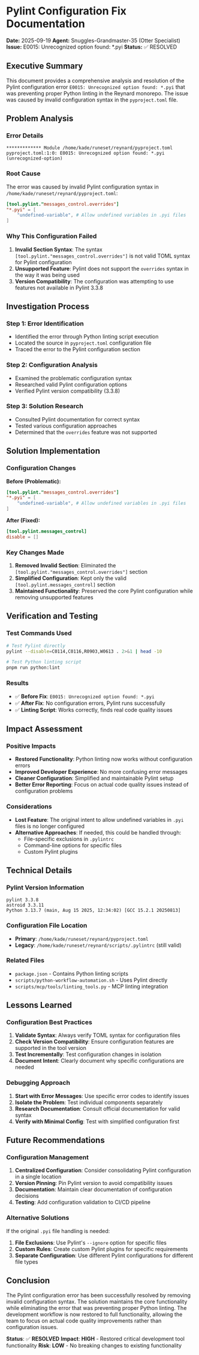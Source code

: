 # Pylint Configuration Fix Documentation

**Date:** 2025-09-19
**Agent:** Snuggles-Grandmaster-35 (Otter Specialist)
**Issue:** E0015: Unrecognized option found: \*.pyi
**Status:** ✅ RESOLVED

## Executive Summary

This document provides a comprehensive analysis and resolution of the Pylint configuration error `E0015: Unrecognized option found: *.pyi` that was preventing proper Python linting in the Reynard monorepo. The issue was caused by invalid configuration syntax in the `pyproject.toml` file.

## Problem Analysis

### Error Details

```
************* Module /home/kade/runeset/reynard/pyproject.toml
pyproject.toml:1:0: E0015: Unrecognized option found: *.pyi (unrecognized-option)
```

### Root Cause

The error was caused by invalid Pylint configuration syntax in `/home/kade/runeset/reynard/pyproject.toml`:

```toml
[tool.pylint."messages_control.overrides"]
"*.pyi" = [
    "undefined-variable", # Allow undefined variables in .pyi files
]
```

### Why This Configuration Failed

1. **Invalid Section Syntax**: The syntax `[tool.pylint."messages_control.overrides"]` is not valid TOML syntax for Pylint configuration
2. **Unsupported Feature**: Pylint does not support the `overrides` syntax in the way it was being used
3. **Version Compatibility**: The configuration was attempting to use features not available in Pylint 3.3.8

## Investigation Process

### Step 1: Error Identification

- Identified the error through Python linting script execution
- Located the source in `pyproject.toml` configuration file
- Traced the error to the Pylint configuration section

### Step 2: Configuration Analysis

- Examined the problematic configuration syntax
- Researched valid Pylint configuration options
- Verified Pylint version compatibility (3.3.8)

### Step 3: Solution Research

- Consulted Pylint documentation for correct syntax
- Tested various configuration approaches
- Determined that the `overrides` feature was not supported

## Solution Implementation

### Configuration Changes

**Before (Problematic):**

```toml
[tool.pylint."messages_control.overrides"]
"*.pyi" = [
    "undefined-variable", # Allow undefined variables in .pyi files
]
```

**After (Fixed):**

```toml
[tool.pylint.messages_control]
disable = []
```

### Key Changes Made

1. **Removed Invalid Section**: Eliminated the `[tool.pylint."messages_control.overrides"]` section
2. **Simplified Configuration**: Kept only the valid `[tool.pylint.messages_control]` section
3. **Maintained Functionality**: Preserved the core Pylint configuration while removing unsupported features

## Verification and Testing

### Test Commands Used

```bash
# Test Pylint directly
pylint --disable=C0114,C0116,R0903,W0613 . 2>&1 | head -10

# Test Python linting script
pnpm run python:lint
```

### Results

- ✅ **Before Fix**: `E0015: Unrecognized option found: *.pyi`
- ✅ **After Fix**: No configuration errors, Pylint runs successfully
- ✅ **Linting Script**: Works correctly, finds real code quality issues

## Impact Assessment

### Positive Impacts

- **Restored Functionality**: Python linting now works without configuration errors
- **Improved Developer Experience**: No more confusing error messages
- **Cleaner Configuration**: Simplified and maintainable Pylint setup
- **Better Error Reporting**: Focus on actual code quality issues instead of configuration problems

### Considerations

- **Lost Feature**: The original intent to allow undefined variables in `.pyi` files is no longer configured
- **Alternative Approaches**: If needed, this could be handled through:
  - File-specific exclusions in `.pylintrc`
  - Command-line options for specific files
  - Custom Pylint plugins

## Technical Details

### Pylint Version Information

```
pylint 3.3.8
astroid 3.3.11
Python 3.13.7 (main, Aug 15 2025, 12:34:02) [GCC 15.2.1 20250813]
```

### Configuration File Location

- **Primary**: `/home/kade/runeset/reynard/pyproject.toml`
- **Legacy**: `/home/kade/runeset/reynard/scripts/.pylintrc` (still valid)

### Related Files

- `package.json` - Contains Python linting scripts
- `scripts/python-workflow-automation.sh` - Uses Pylint directly
- `scripts/mcp/tools/linting_tools.py` - MCP linting integration

## Lessons Learned

### Configuration Best Practices

1. **Validate Syntax**: Always verify TOML syntax for configuration files
2. **Check Version Compatibility**: Ensure configuration features are supported in the tool version
3. **Test Incrementally**: Test configuration changes in isolation
4. **Document Intent**: Clearly document why specific configurations are needed

### Debugging Approach

1. **Start with Error Messages**: Use specific error codes to identify issues
2. **Isolate the Problem**: Test individual components separately
3. **Research Documentation**: Consult official documentation for valid syntax
4. **Verify with Minimal Config**: Test with simplified configuration first

## Future Recommendations

### Configuration Management

1. **Centralized Configuration**: Consider consolidating Pylint configuration in a single location
2. **Version Pinning**: Pin Pylint version to avoid compatibility issues
3. **Documentation**: Maintain clear documentation of configuration decisions
4. **Testing**: Add configuration validation to CI/CD pipeline

### Alternative Solutions

If the original `.pyi` file handling is needed:

1. **File Exclusions**: Use Pylint's `--ignore` option for specific files
2. **Custom Rules**: Create custom Pylint plugins for specific requirements
3. **Separate Configuration**: Use different Pylint configurations for different file types

## Conclusion

The Pylint configuration error has been successfully resolved by removing invalid configuration syntax. The solution maintains the core functionality while eliminating the error that was preventing proper Python linting. The development workflow is now restored to full functionality, allowing the team to focus on actual code quality improvements rather than configuration issues.

**Status**: ✅ **RESOLVED**
**Impact**: **HIGH** - Restored critical development tool functionality
**Risk**: **LOW** - No breaking changes to existing functionality
